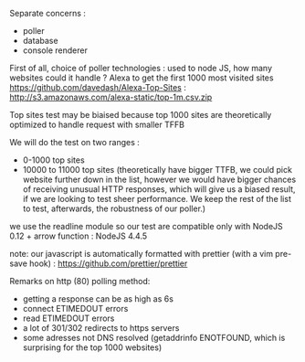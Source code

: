 Separate concerns :
- poller
- database
- console renderer

First of all, choice of poller technologies :
used to node JS, how many websites could it handle ?
Alexa to get the first 1000 most visited sites
https://github.com/davedash/Alexa-Top-Sites :
http://s3.amazonaws.com/alexa-static/top-1m.csv.zip

Top sites test may be biaised because top 1000 sites are
theoretically optimized to handle request with smaller TFFB

We will do the test on two ranges :
- 0-1000 top sites
- 10000 to 11000 top sites (theoretically have bigger TTFB,
we could pick website further down in the list, however
we would have bigger chances of receiving unusual HTTP responses,
which will give us a biased result, if we are looking to test sheer performance.
We keep the rest of the list to test, afterwards, the robustness
of our poller.)

we use the readline module so our test are compatible only
with NodeJS 0.12 +
arrow function : NodeJS 4.4.5

note: our javascript is automatically formatted with prettier
(with a vim pre-save hook) : https://github.com/prettier/prettier

Remarks on http (80) polling method:
- getting a response can be as high as 6s
- connect ETIMEDOUT errors
- read ETIMEDOUT errors
- a lot of 301/302 redirects to https servers
- some adresses not DNS resolved (getaddrinfo ENOTFOUND, which is
surprising for the top 1000 websites)
